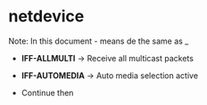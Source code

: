 # netdevice

Note: In this document - means de the same as _

* **IFF-ALLMULTI** -> Receive all multicast packets

* **IFF-AUTOMEDIA** -> Auto media selection active

* Continue then
